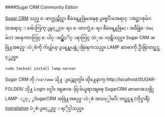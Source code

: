 ####Sugar CRM Community Editon

[Sugar CRM](http://www.sugarcrm.com/crm/download) သည္ ေဖာက္သည္ဆိုင္ရာ စီမံခန္႔ခြဲမႈစနစ္ျဖစ္ၿပီးအေရာင္းအင္အားစုမ်ား (အေရာင္း ၊ေစ်းကြက္ျမွင့္တင္ေရး၊ ေထာက္ပံ့ေရး၊ စီမံခန္႔ခြဲမႈ ၊ အခ်ိန္ခြဲေဝမႈမ်ား) အၾကားတြင္ ေပါင္းစပ္ညွိႏႈိင္းရာတြင္ သံုးေလ့ရွိသည္။ Sugar CRM အဖြဲ႔အစည္းပံုစံကို က်ယ္က်ယ္ျပန္႔ျပန္သံုးစြဲၾကသည္။ LAMP ဆာဗာကို ဦးစြာတပ္ဆင္သင့္သည္။ 

	sudo tasksel install lamp-server 

Sugar CRM ကို `/var/www` သို႔ ျဖည္ထုတ္ပါ။ ထို႔ေနာက္ http://localhost/SUGAR-FOLDER/ သို႔ Login ဝင္ပါ။ အျခားေရြးခ်ယ္စရာအျဖစ္ SugarCRM ဆာဗာအသစ္ကို LAMP ႏွင့္ 
ွSugarCRM အဖြဲ႔အစည္းပံုစံ အသင့္ပါၿပီး တပ္ဆင္ရန္ (ဘိုင္နာရီ) [instrallation](http://www.sugarcrm.com/crm/download#installers) ပံုစံျဖင့္လည္း ရႏိုင္ပါသည္။


